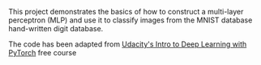 This project demonstrates the basics of how to construct a multi-layer perceptron (MLP) and use it to classify images from the MNIST database hand-written digit database.

The code has been adapted from [Udacity's Intro to Deep Learning with PyTorch](https://www.udacity.com/course/deep-learning-pytorch--ud188) free course
